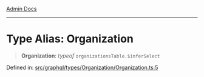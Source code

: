 [Admin Docs](/)

***

# Type Alias: Organization

> **Organization**: *typeof* `organizationsTable.$inferSelect`

Defined in: [src/graphql/types/Organization/Organization.ts:5](https://github.com/Suyash878/talawa-api/blob/dd80c416ddd46afdb07c628dc824194bc09930cc/src/graphql/types/Organization/Organization.ts#L5)
